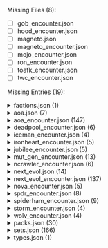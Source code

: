 Missing Files (8):
- [ ] gob_encounter.json
- [ ] hood_encounter.json
- [ ] magneto.json
- [ ] magneto_encounter.json
- [ ] mojo_encounter.json
- [ ] ron_encounter.json
- [ ] toafk_encounter.json
- [ ] twc_encounter.json

Missing Entries (19):
<details>
<summary>factions.json (1)</summary>

- [ ] Entry: pool (&#x27;Pool)
</details>
<details>
<summary>aoa.json (7)</summary>

- [ ] Entry: 45171a (Mission Team)
- [ ] Entry: 45171b (Mission Team)
- [ ] Entry: 45172 (Destiny)
- [ ] Entry: 45173 (Blink)
- [ ] Entry: 45174 (Morph)
- [ ] Entry: 45175 (X-Man)
- [ ] Entry: 45176 (Desperate Measures)
</details>
<details>
<summary>aoa_encounter.json (147)</summary>

- [ ] Entry: 45059 (Unus)
- [ ] Entry: 45060 (Unus)
- [ ] Entry: 45061 (Unus)
- [ ] Entry: 45062 (Hunting Gene Traitors)
- [ ] Entry: 45063 (Prelate Sidearm)
- [ ] Entry: 45064 (Prelate Armor)
- [ ] Entry: 45065 (Infinite Hunter)
- [ ] Entry: 45066 (Genetic Experiments)
- [ ] Entry: 45067 (Infinite Prelate)
- [ ] Entry: 45068 (Endless Ranks)
- [ ] Entry: 45069 (Infinite Soldier)
- [ ] Entry: 45070 (Culling the Weak)
- [ ] Entry: 45071 (Gene Pool)
- [ ] Entry: 45072 (Hunted)
- [ ] Entry: 45073 (War-Weary)
- [ ] Entry: 45074 (Targeted for Extermination)
- [ ] Entry: 45075a (Pursued by the Past)
- [ ] Entry: 45075b (Pursued by the Past)
- [ ] Entry: 45076 (Dark Design)
- [ ] Entry: 45077 (Sinister Strike)
- [ ] Entry: 45078 (Evil Alliance)
- [ ] Entry: 45079 (Nowhere is Safe)
- [ ] Entry: 45080 (Drawing Near)
- [ ] Entry: 45081a (War)
- [ ] Entry: 45081b (War)
- [ ] Entry: 45082a (Famine)
- [ ] Entry: 45082b (Famine)
- [ ] Entry: 45083a (Pestilence)
- [ ] Entry: 45083b (Pestilence)
- [ ] Entry: 45084a (Death)
- [ ] Entry: 45084b (Death)
- [ ] Entry: 45085 (The Horsemen of Apocalypse)
- [ ] Entry: 45086 (The Ravages of War)
- [ ] Entry: 45087 (A Time of Famine)
- [ ] Entry: 45088 (Plague and Pestilence)
- [ ] Entry: 45089 (The Specter of Death)
- [ ] Entry: 45090 (Golden Horse)
- [ ] Entry: 45091 (Metal Wings)
- [ ] Entry: 45092 (Horseman of War)
- [ ] Entry: 45093 (Horseman of Famine)
- [ ] Entry: 45094 (Horseman of Pestilence)
- [ ] Entry: 45095 (Horseman of Death)
- [ ] Entry: 45096 (Rough Riders)
- [ ] Entry: 45097 (Ahab)
- [ ] Entry: 45098 (Hound)
- [ ] Entry: 45099 (Ahab&#x27;s Energy Spear)
- [ ] Entry: 45100 (Release the Hounds)
- [ ] Entry: 45101a (Apocalypse)
- [ ] Entry: 45101b (Apocalypse)
- [ ] Entry: 45102a (Apocalypse)
- [ ] Entry: 45102b (Apocalypse)
- [ ] Entry: 45103 (The Age of Apocalypse)
- [ ] Entry: 45104a (Heart of the Empire)
- [ ] Entry: 45104b (The Towering Citadel)
- [ ] Entry: 45105a (The Tyrant&#x27;s Throne)
- [ ] Entry: 45105b (No Longer Worthy)
- [ ] Entry: 45106 (Cyberpathy)
- [ ] Entry: 45107 (Biomorphing)
- [ ] Entry: 45108 (Molecular Control)
- [ ] Entry: 45109 (The Fittest)
- [ ] Entry: 45110 (Wolf Among Sheep)
- [ ] Entry: 45111 (The Apocalypse Solution)
- [ ] Entry: 45112 (Gauntlet)
- [ ] Entry: 45113 (Barrage)
- [ ] Entry: 45114 (Hard-Drive)
- [ ] Entry: 45115 (Tusk)
- [ ] Entry: 45116 (Psynapse)
- [ ] Entry: 45117 (The Dark Riders)
- [ ] Entry: 45118 (Dark Beast)
- [ ] Entry: 45119 (Dark Beast)
- [ ] Entry: 45120 (Dark Beast)
- [ ] Entry: 45121 (Dark Beast&#x27;s Bogus Journey)
- [ ] Entry: 45122 (High-Tech Goggles)
- [ ] Entry: 45123 (Genetic Enhancement)
- [ ] Entry: 45124 (Cruel Experiment)
- [ ] Entry: 45125 (Evil Genius)
- [ ] Entry: 45126 (Time-Travel Shenanigans)
- [ ] Entry: 45127 (The Savage Land)
- [ ] Entry: 45128 (Pterosaur)
- [ ] Entry: 45129 (Velociraptor)
- [ ] Entry: 45130 (Giant Ape)
- [ ] Entry: 45131 (Land Out of Time)
- [ ] Entry: 45132 (Village Under Attack)
- [ ] Entry: 45133 (Genosha)
- [ ] Entry: 45134 (Magistrate)
- [ ] Entry: 45135 (Armored Unibike)
- [ ] Entry: 45136 (Genoshan Mech)
- [ ] Entry: 45137 (Escaped Mutant)
- [ ] Entry: 45138 (Police State)
- [ ] Entry: 45139 (Blue Area of the Moon)
- [ ] Entry: 45140 (Gladiator)
- [ ] Entry: 45141 (Oracle)
- [ ] Entry: 45142 (Manta)
- [ ] Entry: 45143 (Earthquake)
- [ ] Entry: 45144 (Warstar)
- [ ] Entry: 45145 (Imperial Guardsman)
- [ ] Entry: 45146 (Trial by Combat)
- [ ] Entry: 45147 (En Sabah Nur&#x27;s Pyramid)
- [ ] Entry: 45148 (The Rise of Apocalypse)
- [ ] Entry: 45149 (Staggering Strength)
- [ ] Entry: 45150 (Biomorphic Blast)
- [ ] Entry: 45151 (Technological Interface)
- [ ] Entry: 45152 (Giant-Sized Despot)
- [ ] Entry: 45153 (Source of Power)
- [ ] Entry: 45154 (Plugged In)
- [ ] Entry: 45155 (Giant Growth)
- [ ] Entry: 45156 (Celestial Armor)
- [ ] Entry: 45157 (Celestial Weapon)
- [ ] Entry: 45158 (Celestial Tech)
- [ ] Entry: 45159 (Ozymandias)
- [ ] Entry: 45160 (Scarab)
- [ ] Entry: 45161 (Clan Akkaba Zealot)
- [ ] Entry: 45162 (Tyrant Worship)
- [ ] Entry: 45163 (Ancient Ritual)
- [ ] Entry: 45164 (Agent of Apocalypse)
- [ ] Entry: 45165 (Worldwide Crisis)
- [ ] Entry: 45166a (Liberate the Seattle Core)
- [ ] Entry: 45166b (Liberate the Seattle Core)
- [ ] Entry: 45167a (Evacuate Survivors)
- [ ] Entry: 45167b (Evacuate Survivors)
- [ ] Entry: 45168a (Sabotage the Sea Wall)
- [ ] Entry: 45168b (Sabotage the Sea Wall)
- [ ] Entry: 45169a (Find Lost Mutants)
- [ ] Entry: 45169b (Find Lost Mutants)
- [ ] Entry: 45170a (Protect the Professor)
- [ ] Entry: 45170b (Protect the Professor)
- [ ] Entry: 45177 (North American Sea Wall)
- [ ] Entry: 45178 (Panicked Refugees)
- [ ] Entry: 45179a (Mister Sinister)
- [ ] Entry: 45179b (Mister Sinister)
- [ ] Entry: 45180a (The Shadow King)
- [ ] Entry: 45180b (The Shadow King)
- [ ] Entry: 45181a (Abyss)
- [ ] Entry: 45181b (Abyss)
- [ ] Entry: 45182a (Sugar Man)
- [ ] Entry: 45182b (Sugar Man)
- [ ] Entry: 45183a (Mikhail Rasputin)
- [ ] Entry: 45183b (Mikhail Rasputin)
- [ ] Entry: 45184a (Apocalypse)
- [ ] Entry: 45184b (Apocalypse)
- [ ] Entry: 45184c (Apocalypse)
- [ ] Entry: 45185a (Apocalypse)
- [ ] Entry: 45185b (Apocalypse)
- [ ] Entry: 45185c (Apocalypse)
- [ ] Entry: 45186a (Apocalypse)
- [ ] Entry: 45186b (Apocalypse)
- [ ] Entry: 45186c (Apocalypse)
</details>
<details>
<summary>deadpool_encounter.json (6)</summary>

- [ ] Entry: 44037 (Crisis of Infinite Deadpools)
- [ ] Entry: 44038 (Dreadpool)
- [ ] Entry: 44039 (Dreadful Deeds)
- [ ] Entry: 44040 (Anti-Regeneration Ray)
- [ ] Entry: 44041 (&#x27;Pool-ized)
- [ ] Entry: 44042 (Metacidal Tendencies)
</details>
<details>
<summary>iceman_encounter.json (4)</summary>

- [ ] Entry: 46029 (Sauron)
- [ ] Entry: 46030 (Sauron Lives!)
- [ ] Entry: 46031 (Life Drain)
- [ ] Entry: 46032 (The Eye of Sauron)
</details>
<details>
<summary>ironheart_encounter.json (5)</summary>

- [ ] Entry: 29036 (Feedback Loop)
- [ ] Entry: 29037 (Zzzax)
- [ ] Entry: 29038 (Haywire)
- [ ] Entry: 29039 (Air Static)
- [ ] Entry: 29040 (Zzzap!)
</details>
<details>
<summary>jubilee_encounter.json (5)</summary>

- [ ] Entry: 47030 (Arcade)
- [ ] Entry: 47031 (Welcome to Murderworld)
- [ ] Entry: 47032 (Arcade&#x27;s Funhouse)
- [ ] Entry: 47033 (Hall of Mirrors)
- [ ] Entry: 47034 (Elaborate Trap)
</details>
<details>
<summary>mut_gen_encounter.json (13)</summary>

- [ ] Entry: 32063 (Stalked by Sabretooth)
- [ ] Entry: 32064 (The Injured Senator)
- [ ] Entry: 32087 (Night of the Sentinels)
- [ ] Entry: 32112 (The Sentinel Factory)
- [ ] Entry: 32113 (Master Mold&#x27;s Agenda)
- [ ] Entry: 32125 (The Brotherhood Strikes!)
- [ ] Entry: 32126 (The Atrium)
- [ ] Entry: 32127 (The Cafeteria)
- [ ] Entry: 32128 (The Basketball Court)
- [ ] Entry: 32129 (The Courtyard)
- [ ] Entry: 32141 (Asteroid M)
- [ ] Entry: 32142 (Factory Online)
- [ ] Entry: 32143 (The Rule of Magnus)
</details>
<details>
<summary>ncrawler_encounter.json (6)</summary>

- [ ] Entry: 48033 (The Crazy Gang)
- [ ] Entry: 48034 (Queen of Hearts)
- [ ] Entry: 48035 (Jester)
- [ ] Entry: 48036 (Executioner)
- [ ] Entry: 48037 (Tweedledope)
- [ ] Entry: 48038 (&quot;Off with His Head!&quot;)
</details>
<details>
<summary>next_evol.json (14)</summary>

- [ ] Entry: 40190a (Assemble the Team)
- [ ] Entry: 40190b (Team Assembled)
- [ ] Entry: 40191a (Establish Safehouse)
- [ ] Entry: 40191b (Safehouse Established)
- [ ] Entry: 40192a (Gear Up)
- [ ] Entry: 40192b (Geared Up)
- [ ] Entry: 40193a (Mission Prep)
- [ ] Entry: 40193b (Mission Prepped)
- [ ] Entry: 40194a (Practice Maneuvers)
- [ ] Entry: 40194b (Practiced Maneuvers)
- [ ] Entry: 40195a (Prepare Defenses)
- [ ] Entry: 40195b (Prepared Defenses)
- [ ] Entry: 40196 (Pouches)
- [ ] Entry: 40197 (Safehouse)
</details>
<details>
<summary>next_evol_encounter.json (137)</summary>

- [ ] Entry: 40070a (Arclight)
- [ ] Entry: 40070b (Arclight)
- [ ] Entry: 40071a (Blockbuster)
- [ ] Entry: 40071b (Blockbuster)
- [ ] Entry: 40072a (Chimera)
- [ ] Entry: 40072b (Chimera)
- [ ] Entry: 40073a (Greycrow)
- [ ] Entry: 40073b (Greycrow)
- [ ] Entry: 40074a (Harpoon)
- [ ] Entry: 40074b (Harpoon)
- [ ] Entry: 40075a (Riptide)
- [ ] Entry: 40075b (Riptide)
- [ ] Entry: 40076a (Vertigo)
- [ ] Entry: 40076b (Vertigo)
- [ ] Entry: 40077 (Knock, Knock)
- [ ] Entry: 40078 (Mutant Massacre)
- [ ] Entry: 40079 (Morlock)
- [ ] Entry: 40080 (Hide!)
- [ ] Entry: 40081a (Routed)
- [ ] Entry: 40081b (Routed)
- [ ] Entry: 40082 (Bolstered by Wrath)
- [ ] Entry: 40083 (Pushed to the Limit)
- [ ] Entry: 40084 (By Any Means)
- [ ] Entry: 40085 (In the Midst of Chaos)
- [ ] Entry: 40086 (Maraudin&#x27; Ain&#x27;t Easy)
- [ ] Entry: 40087 (Territorial Control)
- [ ] Entry: 40088 (Back in Action)
- [ ] Entry: 40089 (Seek the Weak)
- [ ] Entry: 40090 (Heavy Armament)
- [ ] Entry: 40091 (Titanium Exoskeleton)
- [ ] Entry: 40092 (Inhibitor Collar)
- [ ] Entry: 40093 (The Senator&#x27;s Support)
- [ ] Entry: 40094 (Arclight)
- [ ] Entry: 40095 (Blockbuster)
- [ ] Entry: 40096 (Chimera)
- [ ] Entry: 40097 (Greycrow)
- [ ] Entry: 40098 (Harpoon)
- [ ] Entry: 40099 (Riptide)
- [ ] Entry: 40100 (Vertigo)
- [ ] Entry: 40101 (Mutant Slayers)
- [ ] Entry: 40102 (Bound by Business)
- [ ] Entry: 40103 (Gotta Get Away)
- [ ] Entry: 40104 (Escaping with Hope)
- [ ] Entry: 40105a (Hope&#x27;s Captor)
- [ ] Entry: 40105b (Hope&#x27;s Captor)
- [ ] Entry: 40106 (Hidden in the Clutter)
- [ ] Entry: 40107 (Favored Weapon)
- [ ] Entry: 40108 (Bushwhack)
- [ ] Entry: 40109 (Pure Force)
- [ ] Entry: 40110 (Dizzying Deeds)
- [ ] Entry: 40111 (Tag Team)
- [ ] Entry: 40112 (Gorgeous George)
- [ ] Entry: 40113 (Hairbag)
- [ ] Entry: 40114 (Ramrod)
- [ ] Entry: 40115 (Ruckus)
- [ ] Entry: 40116 (Slab)
- [ ] Entry: 40117 (Get Nasty)
- [ ] Entry: 40118 (Juggernaut)
- [ ] Entry: 40119 (Juggernaut)
- [ ] Entry: 40120 (Juggernaut)
- [ ] Entry: 40121 (The Unstoppable Juggernaut)
- [ ] Entry: 40122a (Juggernaut&#x27;s Helmet)
- [ ] Entry: 40122b (Juggernaut Exposed)
- [ ] Entry: 40123 (Head of Steam)
- [ ] Entry: 40124 (Building Momentum)
- [ ] Entry: 40125 (Breakthrough)
- [ ] Entry: 40126 (Flatten)
- [ ] Entry: 40127 (Ground Pound)
- [ ] Entry: 40128 (Trample)
- [ ] Entry: 40129 (Cyttorak&#x27;s Exemplar)
- [ ] Entry: 40130 (Hope Summers)
- [ ] Entry: 40131 (Captive Hope)
- [ ] Entry: 40132 (Black Tom Cassidy)
- [ ] Entry: 40133 (Creeping Willow)
- [ ] Entry: 40134 (Making Green)
- [ ] Entry: 40135 (A Sound Thrashing)
- [ ] Entry: 40136 (Mister Sinister)
- [ ] Entry: 40137 (Mister Sinister)
- [ ] Entry: 40138 (Mister Sinister)
- [ ] Entry: 40139 (Sinister Intent)
- [ ] Entry: 40140 (Taking Off)
- [ ] Entry: 40141 (Bulking Up)
- [ ] Entry: 40142 (Focusing In)
- [ ] Entry: 40143 (Sinister Ends)
- [ ] Entry: 40144 (Sinister Disguise)
- [ ] Entry: 40145 (Sinister Soldier)
- [ ] Entry: 40146 (Teleported Away)
- [ ] Entry: 40147 (Genetic Mastery)
- [ ] Entry: 40148 (Molecular Control)
- [ ] Entry: 40149 (Sinister Schemes)
- [ ] Entry: 40150 (Sinister Strike)
- [ ] Entry: 40151 (Flight)
- [ ] Entry: 40152 (Aerial Bombardment)
- [ ] Entry: 40153 (Out of Reach)
- [ ] Entry: 40154 (High Ground)
- [ ] Entry: 40155 (Super Strength)
- [ ] Entry: 40156 (Impervious)
- [ ] Entry: 40157 (Thrown Object)
- [ ] Entry: 40158 (&quot;I&#x27;ll Take That&quot;)
- [ ] Entry: 40159 (Telepathy)
- [ ] Entry: 40160 (Manufactured Drama)
- [ ] Entry: 40161 (Sowing Discord)
- [ ] Entry: 40162 (One Step Ahead)
- [ ] Entry: 40163 (Stryfe)
- [ ] Entry: 40164 (Stryfe)
- [ ] Entry: 40165 (Stryfe)
- [ ] Entry: 40166 (Uncontrollable Power)
- [ ] Entry: 40167 (Left to Your Fate)
- [ ] Entry: 40168a (Stryfe&#x27;s Grasp)
- [ ] Entry: 40168b (Living Bomb)
- [ ] Entry: 40169 (Mental Transferal)
- [ ] Entry: 40170 (Mind Alteration)
- [ ] Entry: 40171 (Mind Trap)
- [ ] Entry: 40172 (Psionic Amnesia)
- [ ] Entry: 40173 (Psychic Inertia)
- [ ] Entry: 40174 (Zero)
- [ ] Entry: 40175 (Cerebral Erasure)
- [ ] Entry: 40176 (Telepathic Camouflage)
- [ ] Entry: 40177 (Psionic Surge)
- [ ] Entry: 40178 (Psychic Override)
- [ ] Entry: 40179 (Telekinetic Wave)
- [ ] Entry: 40180 (Strobe)
- [ ] Entry: 40181 (Tempo)
- [ ] Entry: 40182 (Thumbelina)
- [ ] Entry: 40183 (Wildside)
- [ ] Entry: 40184 (Extreme Measures)
- [ ] Entry: 40185 (Dragoness)
- [ ] Entry: 40186 (Forearm)
- [ ] Entry: 40187 (Reaper)
- [ ] Entry: 40188 (Samurai)
- [ ] Entry: 40189 (Mutant Insurrection)
- [ ] Entry: 40198 (Lady Mastermind)
- [ ] Entry: 40199 (Malice)
- [ ] Entry: 40200 (Scrambler)
- [ ] Entry: 40201 (Vanisher)
- [ ] Entry: 40202 (Under Pressure)
- [ ] Entry: 40203 (Overburdened)
</details>
<details>
<summary>nova_encounter.json (5)</summary>

- [ ] Entry: 28028 (Armored Assault)
- [ ] Entry: 28029 (Armadillo)
- [ ] Entry: 28030 (Rollin&#x27;, Rollin&#x27;)
- [ ] Entry: 28031 (Tough and Tumble)
- [ ] Entry: 28032 (Tough It Out)
</details>
<details>
<summary>spdr_encounter.json (8)</summary>

- [ ] Entry: 31030 (Grand Larceny)
- [ ] Entry: 31031 (Bombshell)
- [ ] Entry: 31032 (Electro)
- [ ] Entry: 31033 (Hobgoblin)
- [ ] Entry: 31034 (Iron Spider)
- [ ] Entry: 31035 (Sandman)
- [ ] Entry: 31036 (Spot)
- [ ] Entry: 31037 (Surge in Crime)
</details>
<details>
<summary>spiderham_encounter.json (9)</summary>

- [ ] Entry: 30030 (Hunting the Spider-Totems)
- [ ] Entry: 30031 (Bora)
- [ ] Entry: 30032 (Brix)
- [ ] Entry: 30033 (Daemos)
- [ ] Entry: 30034 (Jennix)
- [ ] Entry: 30035 (Karn)
- [ ] Entry: 30036 (Morlun)
- [ ] Entry: 30037 (Solus)
- [ ] Entry: 30038 (Verna)
</details>
<details>
<summary>storm_encounter.json (4)</summary>

- [ ] Entry: 36036 (The Shadow King)
- [ ] Entry: 36037 (Ruler of the Astral Plane)
- [ ] Entry: 36038 (Possessed)
- [ ] Entry: 36039 (Astral Attack)
</details>
<details>
<summary>wolv_encounter.json (4)</summary>

- [ ] Entry: 35034 (Lady Deathstrike)
- [ ] Entry: 35035 (Seeking Vengeance)
- [ ] Entry: 35036 (Adamantium Upgrades)
- [ ] Entry: 35037 (Hack &#x27;n&#x27; Slash)
</details>
<details>
<summary>packs.json (30)</summary>

- [ ] Entry: stld (Star-Lord)
- [ ] Entry: gam (Gamora)
- [ ] Entry: drax (Drax)
- [ ] Entry: nebu (Nebula)
- [ ] Entry: warm (War Machine)
- [ ] Entry: hood (The Hood)
- [ ] Entry: valk (Valkyrie)
- [ ] Entry: sm (Sinister Motives)
- [ ] Entry: nova (Nova)
- [ ] Entry: ironheart (Ironheart)
- [ ] Entry: spiderham (Spider-Ham)
- [ ] Entry: spdr (SP//dr)
- [ ] Entry: mut_gen (Mutant Genesis)
- [ ] Entry: cyclops (Cyclops)
- [ ] Entry: phoenix (Phoenix)
- [ ] Entry: wolv (Wolverine)
- [ ] Entry: storm (Storm)
- [ ] Entry: gambit (Gambit)
- [ ] Entry: rogue (Rogue)
- [ ] Entry: mojo (Mojo Mania)
- [ ] Entry: next_evol (NeXt Evolution)
- [ ] Entry: psylocke (Psylocke)
- [ ] Entry: angel (Angel)
- [ ] Entry: x23 (X-23)
- [ ] Entry: deadpool (Deadpool)
- [ ] Entry: aoa (Age of Apocalypse)
- [ ] Entry: iceman (Iceman)
- [ ] Entry: jubilee (Jubilee)
- [ ] Entry: ncrawler (Nightcrawler)
- [ ] Entry: magneto (Magneto)
</details>
<details>
<summary>sets.json (166)</summary>

- [ ] Entry: nebu (Nebula)
- [ ] Entry: nebu_nemesis (Nebula Nemesis)
- [ ] Entry: warm (War Machine)
- [ ] Entry: warm_nemesis (War Machine Nemesis)
- [ ] Entry: the_hood (The Hood)
- [ ] Entry: beasty_boys (Beasty Boys)
- [ ] Entry: brothers_grimm (Brothers Grimm)
- [ ] Entry: crossfire_crew (Crossfire&#x27;s Crew)
- [ ] Entry: mister_hyde (Mister Hyde)
- [ ] Entry: ransacked_armory (Ransacked Armory)
- [ ] Entry: state_of_emergency (State of Emergency)
- [ ] Entry: streets_of_mayhem (Streets of Mayhem)
- [ ] Entry: sinister_syndicate (Sinister Syndicate)
- [ ] Entry: wrecking_crew_modular (Wrecking Crew)
- [ ] Entry: standard_ii (Standard II)
- [ ] Entry: expert_ii (Expert II)
- [ ] Entry: valk (Valkyrie)
- [ ] Entry: valk_nemesis (Valkyrie Nemesis)
- [ ] Entry: ghost_spider (Ghost-Spider)
- [ ] Entry: ghost_spider_nemesis (Ghost-Spider Nemesis)
- [ ] Entry: spider_man_morales (Spider-Man - Miles Morales)
- [ ] Entry: spider_man_morales_nemesis (Spider-Man - Morales Nemesis)
- [ ] Entry: sandman (Sandman)
- [ ] Entry: venom (Venom)
- [ ] Entry: mysterio (Mysterio)
- [ ] Entry: sinister_six (Sinister Six)
- [ ] Entry: venom_goblin (Venom Goblin)
- [ ] Entry: city_in_chaos (City in Chaos)
- [ ] Entry: down_to_earth (Down to Earth)
- [ ] Entry: goblin_gear (Goblin Gear)
- [ ] Entry: guerrilla_tactics (Guerrilla Tactics)
- [ ] Entry: osborn_tech (Osborn Tech)
- [ ] Entry: personal_nightmare (Personal Nightmare)
- [ ] Entry: sinister_assault (Sinister Assault)
- [ ] Entry: symbiotic_strength (Symbiotic Strength)
- [ ] Entry: whispers_of_paranoia (Whispers of Paranoia)
- [ ] Entry: bad_publicity (Bad Publicity)
- [ ] Entry: community_service (Community Service)
- [ ] Entry: snitches_get_stitches (Snitches get Stitches)
- [ ] Entry: shield_tech (Shield Tech)
- [ ] Entry: nova (Nova)
- [ ] Entry: nova_nemesis (Nova Nemesis)
- [ ] Entry: armadillo (Armadillo)
- [ ] Entry: ironheart (Ironheart)
- [ ] Entry: ironheart_nemesis (Ironheart Nemesis)
- [ ] Entry: zzzax (Zzzax)
- [ ] Entry: spiderham (Spider-Ham)
- [ ] Entry: spiderham_nemesis (Spider-Ham Nemesis)
- [ ] Entry: inheritors (The Inheritors)
- [ ] Entry: spdr (SP//dr)
- [ ] Entry: spdr_nemesis (SP//dr Nemesis)
- [ ] Entry: ironspider_sinister (Iron Spider&#x27;s Sinister Six)
- [ ] Entry: colossus (Colossus)
- [ ] Entry: colossus_nemesis (Colossus Nemesis)
- [ ] Entry: shadowcat (Shadowcat)
- [ ] Entry: shadowcat_nemesis (Shadowcat Nemesis)
- [ ] Entry: sabretooth (Sabretooth)
- [ ] Entry: project_wideawake (Project Wideawake)
- [ ] Entry: master_mold (Master Mold)
- [ ] Entry: mansion_attack (Mansion Attack)
- [ ] Entry: magneto_villain (Magneto)
- [ ] Entry: brotherhood (Brotherhood)
- [ ] Entry: mystique (Mystique)
- [ ] Entry: zero_tolerance (Zero Tolerance)
- [ ] Entry: sentinels (Sentinels)
- [ ] Entry: acolytes (Acolytes)
- [ ] Entry: future_past (Future Past)
- [ ] Entry: mut_gen_campaign (Mutant Genesis Campaign)
- [ ] Entry: brawler (Brawler)
- [ ] Entry: commander (Commander)
- [ ] Entry: defender (Defender)
- [ ] Entry: peacekeeper (Peacekeeper)
- [ ] Entry: cyclops (Cyclops)
- [ ] Entry: cyclops_nemesis (Cyclops Nemesis)
- [ ] Entry: phoenix (Phoenix)
- [ ] Entry: phoenix_nemesis (Phoenix Nemesis)
- [ ] Entry: wolverine (Wolverine)
- [ ] Entry: wolverine_nemesis (Wolverine Nemesis)
- [ ] Entry: deathstrike (Deathstrike)
- [ ] Entry: storm (Storm)
- [ ] Entry: weather (Weather)
- [ ] Entry: storm_nemesis (Storm Nemesis)
- [ ] Entry: shadow_king (Shadow King)
- [ ] Entry: magog (Magog)
- [ ] Entry: spiral (Spiral)
- [ ] Entry: mojo (Mojo)
- [ ] Entry: crime (Crime)
- [ ] Entry: fantasy (Fantasy)
- [ ] Entry: horror (Horror)
- [ ] Entry: sci-fi (Sci-Fi)
- [ ] Entry: sitcom (Sitcom)
- [ ] Entry: western (Western)
- [ ] Entry: longshot (Longshot)
- [ ] Entry: gambit (Gambit)
- [ ] Entry: gambit_nemesis (Gambit Nemesis)
- [ ] Entry: exodus (Exodus)
- [ ] Entry: rogue (Rogue)
- [ ] Entry: rogue_nemesis (Rogue Nemesis)
- [ ] Entry: reavers (Reavers)
- [ ] Entry: cable (Cable)
- [ ] Entry: cable_nemesis (Cable Nemesis)
- [ ] Entry: domino (Domino)
- [ ] Entry: domino_nemesis (Domino Nemesis)
- [ ] Entry: marauders (Marauders)
- [ ] Entry: morlock_siege (Morlock Siege)
- [ ] Entry: military_grade (Military Grade)
- [ ] Entry: mutant_slayers (Mutant Slayers)
- [ ] Entry: on_the_run (On the Run)
- [ ] Entry: nasty_boys (Nasty Boys)
- [ ] Entry: juggernaut (Juggernaut)
- [ ] Entry: hope_summers (Hope Summers)
- [ ] Entry: black_tom_cassidy (Black Tom Cassidy)
- [ ] Entry: mister_sinister (Mister Sinister)
- [ ] Entry: flight (Flight)
- [ ] Entry: super_strength (Super Strength)
- [ ] Entry: telepathy (Telepathy)
- [ ] Entry: stryfe (Stryfe)
- [ ] Entry: extreme_measures (Extreme Measures)
- [ ] Entry: mutant_insurrection (Mutant Insurrection)
- [ ] Entry: next_evol_campaign (Next Evolution Campaign)
- [ ] Entry: psylocke (Psylocke)
- [ ] Entry: psylocke_nemesis (Psylocke Nemesis)
- [ ] Entry: angel (Angel)
- [ ] Entry: angel_nemesis (Angel Nemesis)
- [ ] Entry: x23 (X-23)
- [ ] Entry: x23_nemesis (X-23 Nemesis)
- [ ] Entry: deadpool (Deadpool)
- [ ] Entry: deadpool_nemesis (Deadpool Nemesis)
- [ ] Entry: dreadpool (Dreadpool)
- [ ] Entry: bishop (Bishop)
- [ ] Entry: bishop_nemesis (Bishop Nemesis)
- [ ] Entry: magik (Magik)
- [ ] Entry: magik_nemesis (Magik Nemesis)
- [ ] Entry: unus (Unus)
- [ ] Entry: infinites (Infinites)
- [ ] Entry: dystopian_nightmare (Dystopian Nightmare)
- [ ] Entry: standard_iii (Standard III)
- [ ] Entry: four_horsemen (Four Horsemen)
- [ ] Entry: hounds (Hounds)
- [ ] Entry: apocalypse (Apocalypse)
- [ ] Entry: dark_riders (Dark Riders)
- [ ] Entry: dark_beast (Dark Beast)
- [ ] Entry: savage_land (Savage Land)
- [ ] Entry: genosha (Genosha)
- [ ] Entry: blue_moon (Blue Moon)
- [ ] Entry: en_sabah_nur (En Sabah Nur)
- [ ] Entry: celestial_tech (Celestial Tech)
- [ ] Entry: clan_akkaba (Clan Akkaba)
- [ ] Entry: age_of_apocalypse (Age of Apocalypse)
- [ ] Entry: aoa_mission (Mission)
- [ ] Entry: aoa_campaign (Campaign)
- [ ] Entry: overseer (Overseer)
- [ ] Entry: prelates (Prelates)
- [ ] Entry: iceman (Iceman)
- [ ] Entry: frostbite (Frostbite)
- [ ] Entry: iceman_nemesis (Iceman Nemesis)
- [ ] Entry: sauron (Sauron)
- [ ] Entry: jubilee (Jubilee)
- [ ] Entry: jubilee_nemesis (Jubilee Nemesis)
- [ ] Entry: arcade (Arcade)
- [ ] Entry: nightcrawler (Nightcrawler)
- [ ] Entry: nightcrawler_nemesis (Nightcrawler Nemesis)
- [ ] Entry: crazy_gang (Crazy Gang)
- [ ] Entry: magneto (Magneto)
- [ ] Entry: magneto_nemesis (Magneto Nemesis)
- [ ] Entry: hellfire (Hellfire)
</details>
<details>
<summary>types.json (1)</summary>

- [ ] Entry: player_side_scheme (Player Side Scheme)
</details>
